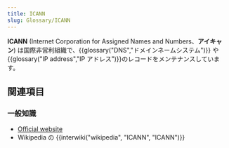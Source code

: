 ```yaml
---
title: ICANN
slug: Glossary/ICANN
---
```


**ICANN** (Internet Corporation for Assigned Names and Numbers、**アイキャン**) は国際非営利組織で、{{glossary("DNS","ドメインネームシステム")}} や {{glossary("IP address","IP アドレス")}}のレコードをメンテナンスしています。

## 関連項目

### 一般知識

- [Official website](https://www.icann.org/)
- Wikipedia の {{interwiki("wikipedia", "ICANN", "ICANN")}}
